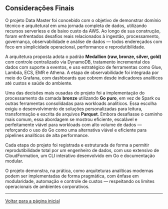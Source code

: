 ## Considerações Finais

O projeto Data Master foi concebido com o objetivo de demonstrar domínio técnico e arquitetural em uma jornada completa de dados, utilizando recursos serverless e de baixo custo da AWS. Ao longo de sua construção, foram enfrentados desafios reais relacionados à ingestão, processamento, governança, observabilidade e análise de dados — todos endereçados com foco em simplicidade operacional, performance e reprodutibilidade.

A arquitetura proposta adota o padrão **Medallion (raw, bronze, silver, gold)** com controle centralizado via DynamoDB, tratamento incremental dos dados com suporte a eventos, e uso estratégico de ferramentas como Glue, Lambda, ECS, EMR e Athena. A etapa de observabilidade foi integrada por meio do Grafana, com dashboards que cobrem desde indicadores analíticos até custos e saúde do ambiente.

Uma das decisões mais ousadas do projeto foi a implementação do processamento da camada **bronze** utilizando **Go puro**, em vez de Spark ou outras ferramentas consolidadas para workloads analíticos. Essa escolha exigiu o desenvolvimento de soluções personalizadas para leitura, transformação e escrita de arquivos **Parquet**. Embora desafiasse o caminho mais comum, essa abordagem se mostrou eficiente, escalável e perfeitamente viável para workloads com alto volume de dados — reforçando o uso do Go como uma alternativa viável e eficiente para pipelines analíticos de alta performance.

Cada etapa do projeto foi registrada e estruturada de forma a permitir reprodutibilidade total por um engenheiro de dados, com uso extensivo de CloudFormation, um CLI interativo desenvolvido em Go e documentação modular.

O projeto demonstra, na prática, como arquiteturas analíticas modernas podem ser implementadas de forma pragmática, com ênfase em modularidade, automação e controle de custos — respeitando os limites operacionais de ambientes corporativos.

---

[Voltar para a página inicial](../README.md#documentação)
